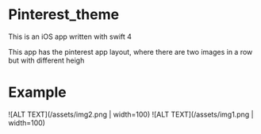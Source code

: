 # Pinterest_theme

This is an iOS app written with swift 4

This app has the pinterest app layout, where there are two images in a row but with different heigh


# Example

![ALT TEXT](/assets/img2.png | width=100)
![ALT TEXT](/assets/img1.png | width=100)
